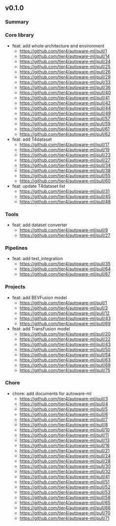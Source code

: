 
## v0.1.0
### Summary

### Core library

- feat: add whole architecture and environment
  - https://github.com/tier4/autoware-ml/pull/1
  - https://github.com/tier4/autoware-ml/pull/14
  - https://github.com/tier4/autoware-ml/pull/24
  - https://github.com/tier4/autoware-ml/pull/25
  - https://github.com/tier4/autoware-ml/pull/26
  - https://github.com/tier4/autoware-ml/pull/29
  - https://github.com/tier4/autoware-ml/pull/33
  - https://github.com/tier4/autoware-ml/pull/36
  - https://github.com/tier4/autoware-ml/pull/40
  - https://github.com/tier4/autoware-ml/pull/41
  - https://github.com/tier4/autoware-ml/pull/42
  - https://github.com/tier4/autoware-ml/pull/44
  - https://github.com/tier4/autoware-ml/pull/49
  - https://github.com/tier4/autoware-ml/pull/57
  - https://github.com/tier4/autoware-ml/pull/59
  - https://github.com/tier4/autoware-ml/pull/61
  - https://github.com/tier4/autoware-ml/pull/62
- feat: add T4dataset
  - https://github.com/tier4/autoware-ml/pull/17
  - https://github.com/tier4/autoware-ml/pull/19
  - https://github.com/tier4/autoware-ml/pull/23
  - https://github.com/tier4/autoware-ml/pull/27
  - https://github.com/tier4/autoware-ml/pull/34
  - https://github.com/tier4/autoware-ml/pull/38
  - https://github.com/tier4/autoware-ml/pull/55
  - https://github.com/tier4/autoware-ml/pull/60
- feat: update T4dataset list
  - https://github.com/tier4/autoware-ml/pull/31
  - https://github.com/tier4/autoware-ml/pull/45
  - https://github.com/tier4/autoware-ml/pull/46

### Tools

- feat: add dataset converter
  - https://github.com/tier4/autoware-ml/pull/9
  - https://github.com/tier4/autoware-ml/pull/27

### Pipelines

- feat: add test_integration
  - https://github.com/tier4/autoware-ml/pull/35
  - https://github.com/tier4/autoware-ml/pull/64
  - https://github.com/tier4/autoware-ml/pull/67

### Projects

- feat: add BEVFusion model
  - https://github.com/tier4/autoware-ml/pull/1
  - https://github.com/tier4/autoware-ml/pull/2
  - https://github.com/tier4/autoware-ml/pull/12
  - https://github.com/tier4/autoware-ml/pull/43
  - https://github.com/tier4/autoware-ml/pull/69
- feat: add TransFusion model
  - https://github.com/tier4/autoware-ml/pull/20
  - https://github.com/tier4/autoware-ml/pull/22
  - https://github.com/tier4/autoware-ml/pull/43
  - https://github.com/tier4/autoware-ml/pull/50
  - https://github.com/tier4/autoware-ml/pull/54
  - https://github.com/tier4/autoware-ml/pull/63
  - https://github.com/tier4/autoware-ml/pull/69
  - https://github.com/tier4/autoware-ml/pull/75

### Chore

- chore: add documents for autoware-ml
  - https://github.com/tier4/autoware-ml/pull/3
  - https://github.com/tier4/autoware-ml/pull/4
  - https://github.com/tier4/autoware-ml/pull/5
  - https://github.com/tier4/autoware-ml/pull/6
  - https://github.com/tier4/autoware-ml/pull/7
  - https://github.com/tier4/autoware-ml/pull/8
  - https://github.com/tier4/autoware-ml/pull/10
  - https://github.com/tier4/autoware-ml/pull/11
  - https://github.com/tier4/autoware-ml/pull/13
  - https://github.com/tier4/autoware-ml/pull/16
  - https://github.com/tier4/autoware-ml/pull/21
  - https://github.com/tier4/autoware-ml/pull/24
  - https://github.com/tier4/autoware-ml/pull/28
  - https://github.com/tier4/autoware-ml/pull/30
  - https://github.com/tier4/autoware-ml/pull/32
  - https://github.com/tier4/autoware-ml/pull/41
  - https://github.com/tier4/autoware-ml/pull/51
  - https://github.com/tier4/autoware-ml/pull/52
  - https://github.com/tier4/autoware-ml/pull/53
  - https://github.com/tier4/autoware-ml/pull/58
  - https://github.com/tier4/autoware-ml/pull/65
  - https://github.com/tier4/autoware-ml/pull/66
  - https://github.com/tier4/autoware-ml/pull/70
  - https://github.com/tier4/autoware-ml/pull/71
